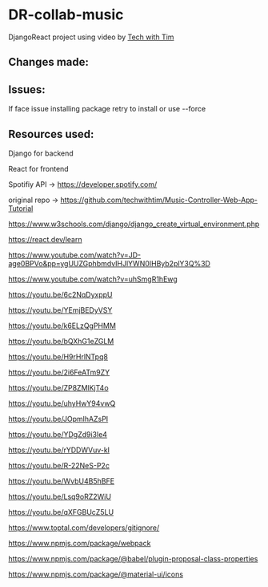 # DR-collab-music
DjangoReact project using video by <a href="https://www.youtube.com/watch?v=JD-age0BPVo&pp=ygUUZGphbmdvIHJlYWN0IHByb2plY3Q%3D">Tech with Tim</a>

## Changes made:


## Issues:

If face issue installing package retry to install or use --force

## Resources used:

Django for backend

React for frontend

Spotifiy API -> https://developer.spotify.com/

original repo -> https://github.com/techwithtim/Music-Controller-Web-App-Tutorial

https://www.w3schools.com/django/django_create_virtual_environment.php

https://react.dev/learn

https://www.youtube.com/watch?v=JD-age0BPVo&pp=ygUUZGphbmdvIHJlYWN0IHByb2plY3Q%3D

https://www.youtube.com/watch?v=uhSmgR1hEwg

https://youtu.be/6c2NqDyxppU

https://youtu.be/YEmjBEDyVSY

https://youtu.be/k6ELzQgPHMM

https://youtu.be/bQXhG1eZGLM

https://youtu.be/H9rHrlNTpq8

https://youtu.be/2i6FeATm9ZY

https://youtu.be/ZP8ZMlKjT4o

https://youtu.be/uhyHwY94vwQ

https://youtu.be/JOpmlhAZsPI

https://youtu.be/YDgZd9i3le4

https://youtu.be/rYDDWVuv-kI

https://youtu.be/R-22NeS-P2c

https://youtu.be/WvbU4B5hBFE

https://youtu.be/Lsq9oRZ2WiU

https://youtu.be/qXFGBUcZ5LU

https://www.toptal.com/developers/gitignore/

https://www.npmjs.com/package/webpack

https://www.npmjs.com/package/@babel/plugin-proposal-class-properties

https://www.npmjs.com/package/@material-ui/icons